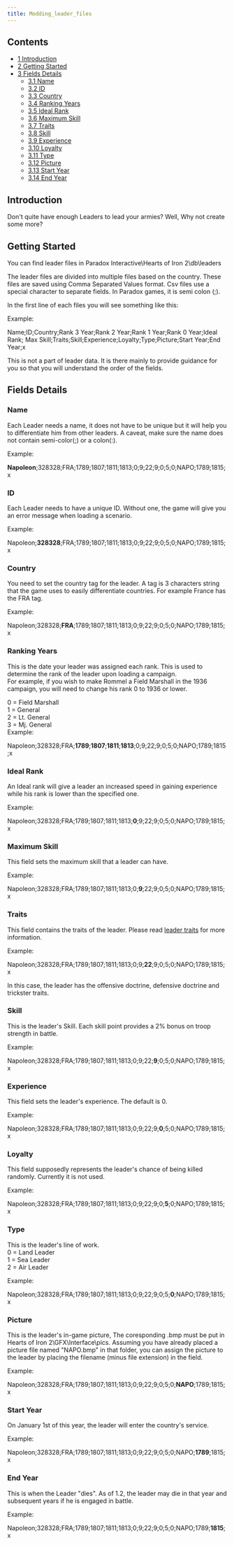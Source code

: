 ```yaml
---
title: Modding_leader_files
---
```

 Contents
--------

*   [1 Introduction](#Introduction)
*   [2 Getting Started](#Getting_Started)
*   [3 Fields Details](#Fields_Details)
    *   [3.1 Name](#Name)
    *   [3.2 ID](#ID)
    *   [3.3 Country](#Country)
    *   [3.4 Ranking Years](#Ranking_Years)
    *   [3.5 Ideal Rank](#Ideal_Rank)
    *   [3.6 Maximum Skill](#Maximum_Skill)
    *   [3.7 Traits](#Traits)
    *   [3.8 Skill](#Skill)
    *   [3.9 Experience](#Experience)
    *   [3.10 Loyalty](#Loyalty)
    *   [3.11 Type](#Type)
    *   [3.12 Picture](#Picture)
    *   [3.13 Start Year](#Start_Year)
    *   [3.14 End Year](#End_Year)

Introduction
------------

Don't quite have enough Leaders to lead your armies? Well, Why not create some more?

Getting Started
---------------

You can find leader files in Paradox Interactive\\Hearts of Iron 2\\db\\leaders  

The leader files are divided into multiple files based on the country. These files are saved using Comma Separated Values format. Csv files use a special character to separate fields. In Paradox games, it is semi colon (;).

In the first line of each files you will see something like this:

Example:

Name;ID;Country;Rank 3 Year;Rank 2 Year;Rank 1 Year;Rank 0 Year;Ideal Rank; Max Skill;Traits;Skill;Experience;Loyalty;Type;Picture;Start Year;End Year;x 

This is not a part of leader data. It is there mainly to provide guidance for you so that you will understand the order of the fields.

Fields Details
--------------

### Name

Each Leader needs a name, it does not have to be unique but it will help you to differentiate him from other leaders. A caveat, make sure the name does not contain semi-color(;) or a colon(:).

Example:

**Napoleon**;328328;FRA;1789;1807;1811;1813;0;9;22;9;0;5;0;NAPO;1789;1815;x 

### ID

Each Leader needs to have a unique ID. Without one, the game will give you an error message when loading a scenario.

Example:

Napoleon;**328328**;FRA;1789;1807;1811;1813;0;9;22;9;0;5;0;NAPO;1789;1815;x 

### Country

You need to set the country tag for the leader. A tag is 3 characters string that the game uses to easily differentiate countries. For example France has the FRA tag.

Example:

Napoleon;328328;**FRA**;1789;1807;1811;1813;0;9;22;9;0;5;0;NAPO;1789;1815;x 

### Ranking Years

This is the date your leader was assigned each rank. This is used to determine the rank of the leader upon loading a campaign.  
For example, if you wish to make Rommel a Field Marshall in the 1936 campaign, you will need to change his rank 0 to 1936 or lower.  
  
0 = Field Marshall  
1 = General  
2 = Lt. General  
3 = Mj. General  
Example:

Napoleon;328328;FRA;**1789**;**1807**;**1811**;**1813**;0;9;22;9;0;5;0;NAPO;1789;1815;x 

### Ideal Rank

An Ideal rank will give a leader an increased speed in gaining experience while his rank is lower than the specified one.

Example:

Napoleon;328328;FRA;1789;1807;1811;1813;**0**;9;22;9;0;5;0;NAPO;1789;1815;x 

### Maximum Skill

This field sets the maximum skill that a leader can have.

Example:

Napoleon;328328;FRA;1789;1807;1811;1813;0;**9**;22;9;0;5;0;NAPO;1789;1815;x 

### Traits

This field contains the traits of the leader. Please read [leader traits](/wiki/Leader_Traits "Leader Traits") for more information.

Example:

Napoleon;328328;FRA;1789;1807;1811;1813;0;9;**22**;9;0;5;0;NAPO;1789;1815;x 

In this case, the leader has the offensive doctrine, defensive doctrine and trickster traits.

### Skill

This is the leader's Skill. Each skill point provides a 2% bonus on troop strength in battle.

Example:

Napoleon;328328;FRA;1789;1807;1811;1813;0;9;22;**9**;0;5;0;NAPO;1789;1815;x 

### Experience

This field sets the leader's experience. The default is 0.

Example:

Napoleon;328328;FRA;1789;1807;1811;1813;0;9;22;9;**0**;5;0;NAPO;1789;1815;x 

### Loyalty

This field supposedly represents the leader's chance of being killed randomly. Currently it is not used.

Example:

Napoleon;328328;FRA;1789;1807;1811;1813;0;9;22;9;0;**5**;0;NAPO;1789;1815;x 

### Type

This is the leader's line of work.  
0 = Land Leader  
1 = Sea Leader  
2 = Air Leader

Example:

Napoleon;328328;FRA;1789;1807;1811;1813;0;9;22;9;0;5;**0**;NAPO;1789;1815;x 

### Picture

This is the leader's in-game picture, The coresponding .bmp must be put in Hearts of Iron 2\\GFX\\Interface\\pics. Assuming you have already placed a picture file named "NAPO.bmp" in that folder, you can assign the picture to the leader by placing the filename (minus file extension) in the field.

Example:

Napoleon;328328;FRA;1789;1807;1811;1813;0;9;22;9;0;5;0;**NAPO**;1789;1815;x 

### Start Year

On January 1st of this year, the leader will enter the country's service.

Example:

Napoleon;328328;FRA;1789;1807;1811;1813;0;9;22;9;0;5;0;NAPO;**1789**;1815;x 

### End Year

This is when the Leader "dies". As of 1.2, the leader may die in that year and subsequent years if he is engaged in battle.

Example:

Napoleon;328328;FRA;1789;1807;1811;1813;0;9;22;9;0;5;0;NAPO;1789;**1815**;x
